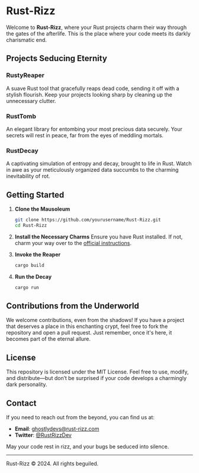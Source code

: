 # Rust-Rizz

Welcome to **Rust-Rizz**, where your Rust projects charm their way through the gates of the afterlife. This is the place where your code meets its darkly charismatic end.

## Projects Seducing Eternity

### RustyReaper
A suave Rust tool that gracefully reaps dead code, sending it off with a stylish flourish. Keep your projects looking sharp by cleaning up the unnecessary clutter.

### RustTomb
An elegant library for entombing your most precious data securely. Your secrets will rest in peace, far from the eyes of meddling mortals.

### RustDecay
A captivating simulation of entropy and decay, brought to life in Rust. Watch in awe as your meticulously organized data succumbs to the charming inevitability of rot.

## Getting Started

1. **Clone the Mausoleum**
    ```bash
    git clone https://github.com/yourusername/Rust-Rizz.git
    cd Rust-Rizz
    ```

2. **Install the Necessary Charms**
    Ensure you have Rust installed. If not, charm your way over to the [official instructions](https://www.rust-lang.org/tools/install).

3. **Invoke the Reaper**
    ```bash
    cargo build
    ```

4. **Run the Decay**
    ```bash
    cargo run
    ```

## Contributions from the Underworld

We welcome contributions, even from the shadows! If you have a project that deserves a place in this enchanting crypt, feel free to fork the repository and open a pull request. Just remember, once it's here, it becomes part of the eternal allure.

## License

This repository is licensed under the MIT License. Feel free to use, modify, and distribute—but don’t be surprised if your code develops a charmingly dark personality.

## Contact

If you need to reach out from the beyond, you can find us at:

- **Email**: ghostlydevs@rust-rizz.com
- **Twitter**: [@RustRizzDev](https://twitter.com/RustRizzDev)

May your code rest in rizz, and your bugs be seduced into silence.

---

Rust-Rizz © 2024. All rights beguiled.

